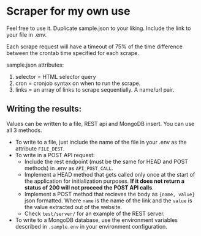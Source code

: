# Scraper for my own use

Feel free to use it. Duplicate sample.json to your liking. Include the link to your file in .env.

Each scrape request will have a timeout of 75% of the time difference between the crontab time specified for each scrape.

sample.json attributes: 
1. selector = HTML selector query
2. cron = cronjob syntax on when to run the scrape.
3. links = an array of links to scrape sequentially. A name/url pair.

## Writing the results: 
Values can be written to a file, REST api and MongoDB insert. You can use all 3 methods.

- To write to a file, just include the name of the file in your .env as the attribute `FILE_DEST`.
- To write in a POST API request:
    - Include the rest endpoint (must be the same for HEAD and POST methods) in .env as `API_POST_CALL`.
    - Implement a HEAD method that gets called only once at the start of the application for initialization purposes. **If it does not return a status of 200 will not proceed the POST API calls**.
    - Implement a POST method that recieves the body as `{name, value}` json formatted. Where `name` is the name of the link and the `value` is the value extracted out of the website.
    - Check `test/server/` for an example of the REST server.
- To write to a MongoDB database, use the environment variables described in `.sample.env` in your environment configuration.